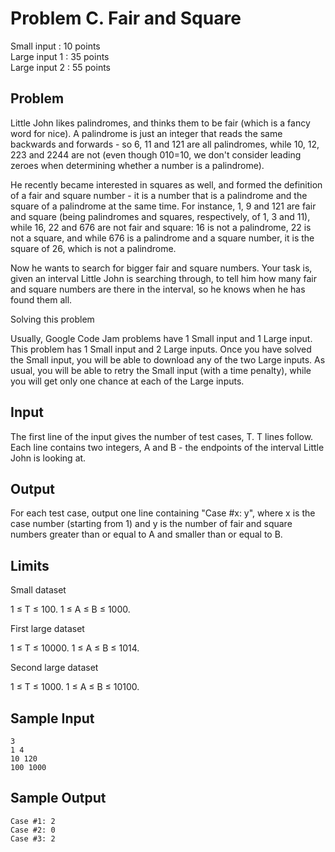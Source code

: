 Problem C. Fair and Square
==========================

Small input   : 10 points  
Large input 1 : 35 points	
Large input 2 : 55 points	

Problem
-------
Little John likes palindromes, and thinks them to be fair (which is a fancy word for nice). A palindrome is just an integer that reads the same backwards and forwards - so 6, 11 and 121 are all palindromes, while 10, 12, 223 and 2244 are not (even though 010=10, we don't consider leading zeroes when determining whether a number is a palindrome).

He recently became interested in squares as well, and formed the definition of a fair and square number - it is a number that is a palindrome and the square of a palindrome at the same time. For instance, 1, 9 and 121 are fair and square (being palindromes and squares, respectively, of 1, 3 and 11), while 16, 22 and 676 are not fair and square: 16 is not a palindrome, 22 is not a square, and while 676 is a palindrome and a square number, it is the square of 26, which is not a palindrome.

Now he wants to search for bigger fair and square numbers. Your task is, given an interval Little John is searching through, to tell him how many fair and square numbers are there in the interval, so he knows when he has found them all.

Solving this problem

Usually, Google Code Jam problems have 1 Small input and 1 Large input. This problem has 1 Small input and 2 Large inputs. Once you have solved the Small input, you will be able to download any of the two Large inputs. As usual, you will be able to retry the Small input (with a time penalty), while you will get only one chance at each of the Large inputs.

Input
-----
The first line of the input gives the number of test cases, T. T lines follow. Each line contains two integers, A and B - the endpoints of the interval Little John is looking at.

Output
------
For each test case, output one line containing "Case #x: y", where x is the case number (starting from 1) and y is the number of fair and square numbers greater than or equal to A and smaller than or equal to B.

Limits
------
Small dataset

1 ≤ T ≤ 100.
1 ≤ A ≤ B ≤ 1000.

First large dataset

1 ≤ T ≤ 10000.
1 ≤ A ≤ B ≤ 1014.

Second large dataset

1 ≤ T ≤ 1000.
1 ≤ A ≤ B ≤ 10100.

Sample Input 
------------
    3
    1 4
    10 120
    100 1000

Sample Output 
------------
    Case #1: 2
    Case #2: 0
    Case #3: 2
